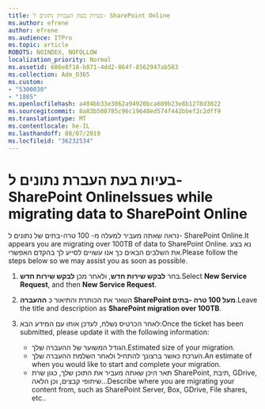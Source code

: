 ```yaml
---
title: בעיות בעת העברת נתונים ל- SharePoint Online
ms.author: efrene
author: efrene
ms.audience: ITPro
ms.topic: article
ROBOTS: NOINDEX, NOFOLLOW
localization_priority: Normal
ms.assetid: 686e8f18-b871-4dd2-864f-8562947ab583
ms.collection: Adm_O365
ms.custom:
- "5300030"
- "1885"
ms.openlocfilehash: a404bb33e3862a94920bca609b23e8b1278d3022
ms.sourcegitcommit: 8a83b508785c96c19648ed574f442bbef2c2dff9
ms.translationtype: MT
ms.contentlocale: he-IL
ms.lasthandoff: 08/07/2019
ms.locfileid: "36232534"
---
```

# <a name="issues-while-migrating-data-to-sharepoint-online"></a><span data-ttu-id="849cb-102">בעיות בעת העברת נתונים ל- SharePoint Online</span><span class="sxs-lookup"><span data-stu-id="849cb-102">Issues while migrating data to SharePoint Online</span></span>

<span data-ttu-id="849cb-103">נראה שאתה מעביר למעלה מ- 100 טרה-בתים של נתונים ל- SharePoint Online.</span><span class="sxs-lookup"><span data-stu-id="849cb-103">It appears you are migrating over 100TB of data to SharePoint Online.</span></span> <span data-ttu-id="849cb-104">נא בצע את השלבים הבאים כך אנו עשויים לסייע לך בהקדם האפשרי.</span><span class="sxs-lookup"><span data-stu-id="849cb-104">Please follow the steps below so we may assist you as soon as possible.</span></span> 

1. <span data-ttu-id="849cb-105">בחר **לבקש שירות חדש**, ולאחר מכן **לבקש שירות חדש**.</span><span class="sxs-lookup"><span data-stu-id="849cb-105">Select **New Service Request**, and then **New Service Request**.</span></span> 
2. <span data-ttu-id="849cb-106">השאר את הכותרת והתיאור כ **ההעברה SharePoint מעל 100 טרה -בתים**.</span><span class="sxs-lookup"><span data-stu-id="849cb-106">Leave the title and description as **SharePoint migration over 100TB**.</span></span>
3. <span data-ttu-id="849cb-107">לאחר הכרטיס נשלח, לעדכן אותו עם המידע הבא:</span><span class="sxs-lookup"><span data-stu-id="849cb-107">Once the ticket has been submitted, please update it with the following information:</span></span> 

    - <span data-ttu-id="849cb-108">הגודל המשוער של ההעברה שלך.</span><span class="sxs-lookup"><span data-stu-id="849cb-108">Estimated size of your migration.</span></span>
    - <span data-ttu-id="849cb-109">הערכת כאשר ברצונך להתחיל ולאחר השלמת ההעברה שלך.</span><span class="sxs-lookup"><span data-stu-id="849cb-109">An estimate of when you would like to start and complete your migration.</span></span>
    - <span data-ttu-id="849cb-110">תאר היכן שאתה מעביר את התוכן שלך, כגון שרת SharePoint, תיבת, GDrive, שיתופי קבצים, וכן הלאה...</span><span class="sxs-lookup"><span data-stu-id="849cb-110">Describe where you are migrating your content from, such as SharePoint Server, Box, GDrive, File shares, etc..</span></span>


  

